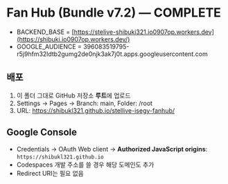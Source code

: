 
# Fan Hub (Bundle v7.2) — COMPLETE

- BACKEND_BASE = [https://stelive-shibuki321.io0907op.workers.dev](https://shibuki.io0907op.workers.dev/)
- GOOGLE_AUDIENCE = 396083519795-r5j9hfm32ldtb2gumg2de0njk3ak7j0t.apps.googleusercontent.com

## 배포
1) 이 폴더 그대로 GitHub 저장소 **루트**에 업로드
2) Settings → Pages → Branch: main, Folder: /root
3) URL: https://shibukl321.github.io/stellive-isegy-fanhub/

## Google Console
- Credentials → OAuth Web client → **Authorized JavaScript origins**: `https://shibukl321.github.io`
- Codespaces 개발 주소를 쓸 경우 해당 도메인도 추가
- Redirect URI는 필요 없음
